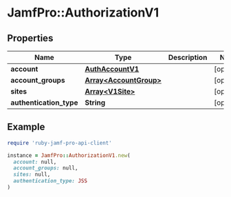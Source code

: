 # JamfPro::AuthorizationV1

## Properties

| Name | Type | Description | Notes |
| ---- | ---- | ----------- | ----- |
| **account** | [**AuthAccountV1**](AuthAccountV1.md) |  | [optional] |
| **account_groups** | [**Array&lt;AccountGroup&gt;**](AccountGroup.md) |  | [optional] |
| **sites** | [**Array&lt;V1Site&gt;**](V1Site.md) |  | [optional] |
| **authentication_type** | **String** |  | [optional] |

## Example

```ruby
require 'ruby-jamf-pro-api-client'

instance = JamfPro::AuthorizationV1.new(
  account: null,
  account_groups: null,
  sites: null,
  authentication_type: JSS
)
```

